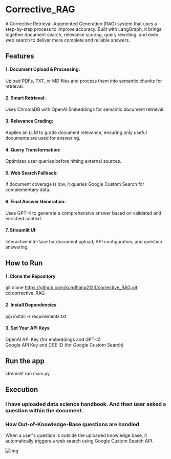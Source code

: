 # Corrective_RAG
A Corrective Retrieval-Augmented Generation (RAG) system that uses a step-by-step process to improve accuracy. Built with LangGraph, it brings together document search, relevance scoring, query rewriting, and even web search to deliver more complete and reliable answers.

## Features
#### 1. Document Upload & Processing: <br> 
Upload PDFs, TXT, or MD files and process them into semantic chunks for retrieval.<br>
#### 2. Smart Retrieval: <br>
Uses ChromaDB with OpenAI Embeddings for semantic document retrieval.<br>
#### 3. Relevance Grading: <br>
Applies an LLM to grade document relevance, ensuring only useful documents are used for answering.<br>
#### 4. Query Transformation: <br>
Optimizes user queries before hitting external sources.<br>
#### 5. Web Search Fallback: <br>
If document coverage is low, it queries Google Custom Search for complementary data.<br>
#### 6. Final Answer Generation: <br>
Uses GPT-4 to generate a comprehensive answer based on validated and enriched context.<br>
#### 7. Streamlit UI: <br>
Interactive interface for document upload, API configuration, and question answering.<br>

## How to Run
#### 1. Clone the Repository
git clone https://github.com/kundhana2123/corrective_RAG.git<br>
cd corrective_RAG
#### 2. Install Dependencies <br>
pip install -r requirements.txt
#### 3. Set Your API Keys
OpenAI API Key (for embeddings and GPT-4)<br>
Google API Key and CSE ID (for Google Custom Search)

## Run the app
streamlit run main.py

## Execution
### I have uploaded data science handbook. And then user asked a question within the document.

### How Out-of-Knowledge-Base questions are handled
When a user's question is outside the uploaded knowledge base, it automatically triggers a web search using Google Custom Search API.

![img](https://drive.google.com/file/d/1XQXS6JsMIhG63S7hu6qabrigc8vd0F0F/view?usp=sharing)
